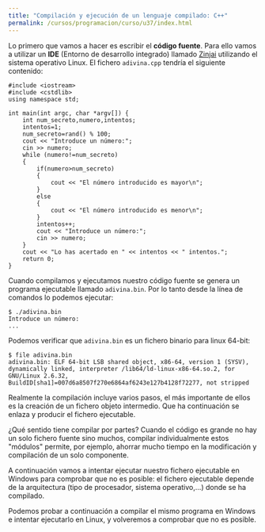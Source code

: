 ```yaml
---
title: "Compilación y ejecución de un lenguaje compilado: C++"
permalink: /cursos/programacion/curso/u37/index.html
---
```


Lo primero que vamos a hacer es escribir el **código fuente**. Para ello vamos a utilizar un **IDE** (Entorno de desarrollo integrado) llamado [Zinjai](http://zinjai.sourceforge.net/) utilizando el sistema operativo Linux. El fichero `adivina.cpp` tendría el siguiente contenido:

	#include <iostream>
	#include <cstdlib>
	using namespace std;	

	int main(int argc, char *argv[]) {
		int num_secreto,numero,intentos;
		intentos=1;
		num_secreto=rand() % 100; 
		cout << "Introduce un número:";
		cin >> numero;
		while (numero!=num_secreto)
		{
			if(numero>num_secreto) 
			{
				cout << "El número introducido es mayor\n";
			}
			else
			{
				cout << "El número introducido es menor\n";
			}
			intentos++;
			cout << "Introduce un número:";
			cin >> numero;
		}
		cout << "Lo has acertado en " << intentos << " intentos.";
		return 0;
	}

Cuando compilamos y ejecutamos nuestro código fuente se genera un programa ejecutable llamado `adivina.bin`. Por lo tanto desde la línea de comandos lo podemos ejecutar:

	$ ./adivina.bin 
	Introduce un número:
	...

Podemos verificar que `adivina.bin` es un fichero binario para linux 64-bit:

	$ file adivina.bin
	adivina.bin: ELF 64-bit LSB shared object, x86-64, version 1 (SYSV), dynamically linked, interpreter /lib64/ld-linux-x86-64.so.2, for GNU/Linux 2.6.32, BuildID[sha1]=007d6a8507f270e6864af6243e127b4128f72277, not stripped

Realmente la compilación incluye varios pasos, el más importante de ellos es la creación de un fichero objeto intermedio. Que ha continuación se enlaza y producir el fichero ejecutable.

¿Qué sentido tiene compilar por partes? Cuando el código es grande no hay un solo fichero fuente sino muchos, compilar individualmente estos "módulos" permite, por ejemplo, ahorrar mucho tiempo en la modificación y compilación de un solo componente.

A continuación vamos a intentar ejecutar nuestro fichero ejecutable en Windows para comprobar que no es posible: el fichero ejecutable depende de la arquitectura (tipo de procesador, sistema operativo,...) donde se ha compilado.

Podemos probar a continuación a compilar el mismo programa en Windows e intentar ejecutarlo en Linux, y volveremos a comprobar que no es posible.
